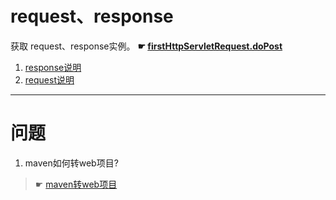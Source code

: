 # request、response
获取 request、response实例。 **☛ [firstHttpServletRequest.doPost](request/src/main/java/org/lzn/FirstHttpServletRequest.java)**
1. [response说明](response/README.md)
2. [request说明](request/README.md)
---
# 问题
1. maven如何转web项目?<br/>
> ☛ [maven转web项目](https://github.com/lin19950817/record/tree/master/idea/maven%E5%B7%A5%E7%A8%8B%E8%BD%ACweb%E9%A1%B9%E7%9B%AE)